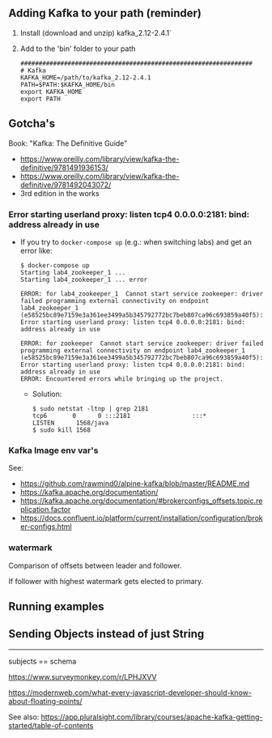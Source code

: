 
## Adding Kafka to your path (reminder)

1. Install (download and unzip) kafka_2.12-2.4.1`
2. Add to the 'bin' folder to your path

    ```
    ################################################################
    # Kafka
    KAFKA_HOME=/path/to/kafka_2.12-2.4.1
    PATH=$PATH:$KAFKA_HOME/bin
    export KAFKA_HOME
    export PATH
    ```

## Gotcha's

Book: "Kafka: The Definitive Guide"
  * https://www.oreilly.com/library/view/kafka-the-definitive/9781491936153/
  * https://www.oreilly.com/library/view/kafka-the-definitive/9781492043072/
  * 3rd edition in the works

### Error starting userland proxy: listen tcp4 0.0.0.0:2181: bind: address already in use

* If you try to `docker-compose up` (e.g.: when switching labs) and get an error like:

    ```
    $ docker-compose up
    Starting lab4_zookeeper_1 ... 
    Starting lab4_zookeeper_1 ... error

    ERROR: for lab4_zookeeper_1  Cannot start service zookeeper: driver failed programming external connectivity on endpoint lab4_zookeeper_1 (e58525bc89e7159e3a361ee3499a5b345792772bc7beb807ca96c693859a40f5): Error starting userland proxy: listen tcp4 0.0.0.0:2181: bind: address already in use

    ERROR: for zookeeper  Cannot start service zookeeper: driver failed programming external connectivity on endpoint lab4_zookeeper_1 (e58525bc89e7159e3a361ee3499a5b345792772bc7beb807ca96c693859a40f5): Error starting userland proxy: listen tcp4 0.0.0.0:2181: bind: address already in use
    ERROR: Encountered errors while bringing up the project.
    ```

  * Solution:

    ```
    $ sudo netstat -ltnp | grep 2181
    tcp6       0      0 :::2181                 :::*                    LISTEN      1568/java   
    $ sudo kill 1568
    
    ```
  
### Kafka Image env var's

See:
  * https://github.com/rawmind0/alpine-kafka/blob/master/README.md
  * https://kafka.apache.org/documentation/
  * https://kafka.apache.org/documentation/#brokerconfigs_offsets.topic.replication.factor
  * https://docs.confluent.io/platform/current/installation/configuration/broker-configs.html

### watermark

Comparison of offsets between leader and follower.

If follower with highest watermark gets elected to primary.

## Running examples

## Sending Objects instead of just String

---

subjects == schema


https://www.surveymonkey.com/r/LPHJXVV

https://modernweb.com/what-every-javascript-developer-should-know-about-floating-points/

See also: https://app.pluralsight.com/library/courses/apache-kafka-getting-started/table-of-contents
